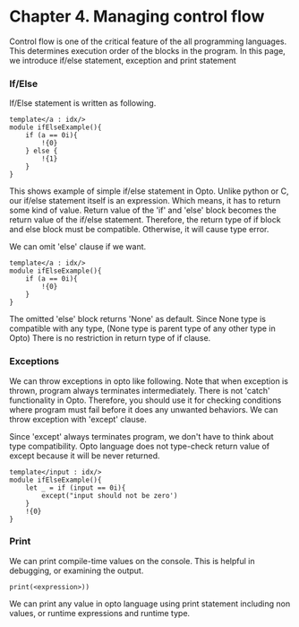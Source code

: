 # Chapter 4. Managing control flow

Control flow is one of the critical feature of the all programming languages. This determines execution order of the blocks in the program.
In this page, we introduce if/else statement, exception and print statement

### If/Else 
If/Else statement is written as following.
```
template</a : idx/>
module ifElseExample(){
    if (a == 0i){
        !{0}
    } else {
        !{1}
    }
}
```
This shows example of simple if/else statement in Opto. Unlike python or C, our if/else statement itself is an expression. Which means, it has to return some kind of value. Return value of the 'if' and 'else' block becomes the return value of the if/else statement. Therefore, the return type of if block and else block must be compatible. Otherwise, it will cause type error.

We can omit 'else' clause if we want. 
```
template</a : idx/>
module ifElseExample(){
    if (a == 0i){
        !{0}
    }
}
```
The omitted 'else' block returns 'None' as default. Since None type is compatible with any type, (None type is parent type of any other type in Opto) There is no restriction in return type of if clause.

### Exceptions
We can throw exceptions in opto like following. Note that when exception is thrown, program always terminates intermediately. There is not 'catch' functionality in Opto. Therefore, you should use it for checking conditions where program must fail before it does any unwanted behaviors. We can throw exception with 'except' clause.

Since 'except' always terminates program, we don't have to think about type compatibility. Opto language does not type-check return value of except because it will be never returned.

```
template</input : idx/>
module ifElseExample(){
    let _ = if (input == 0i){
        except("input should not be zero')
    }
    !{0}
}
```

### Print
We can print compile-time values on the console. This is helpful in debugging, or examining the output.
```
print(<expression>))
```
We can print any value in opto language using print statement including non values, or runtime expressions and runtime type.